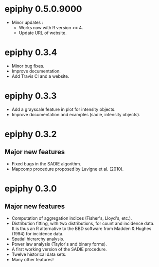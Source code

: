 # epiphy 0.5.0.9000

- Minor updates :
    - Works now with R version >= 4.
    - Update URL of website.

# epiphy 0.3.4

- Minor bug fixes.
- Improve documentation.
- Add Travis CI and a website.

# epiphy 0.3.3

- Add a grayscale feature in plot for intensity objects.
- Improve documentation and examples (sadie, intensity objects).

# epiphy 0.3.2

## Major new features

- Fixed bugs in the SADIE algorithm.
- Mapcomp procedure proposed by Lavigne et al. (2010).

# epiphy 0.3.0

## Major new features

- Computation of aggregation indices (Fisher's, Lloyd's, etc.).
- Distribution fitting, with two distributions, for count and incidence data. It is thus an R alternative to the BBD software from Madden & Hughes (1994) for incidence data.
- Spatial hierarchy analysis.
- Power law analysis (Taylor's and binary forms).
- A first working version of the SADIE procedure.
- Twelve historical data sets.
- Many other features!

